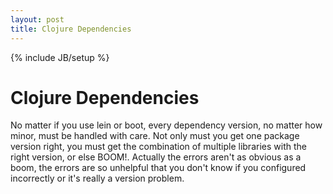 ```yaml
---
layout: post
title: Clojure Dependencies
---
```


{% include JB/setup %}

Clojure Dependencies
====================

No matter if you use lein or boot, every dependency version, no matter how minor, must be handled with care. Not only must you get one package version right, you must get the combination of multiple libraries with the right version, or else BOOM!. Actually the errors aren't as obvious as a boom, the errors are so unhelpful that you don't know if you configured incorrectly or it's really a version problem.
